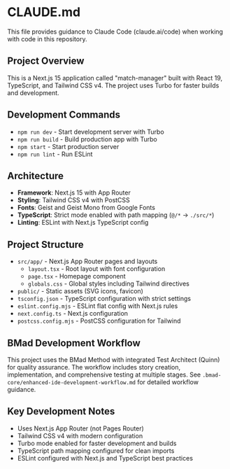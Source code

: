 # CLAUDE.md

This file provides guidance to Claude Code (claude.ai/code) when working with code in this repository.

## Project Overview

This is a Next.js 15 application called "match-manager" built with React 19, TypeScript, and Tailwind CSS v4. The project uses Turbo for faster builds and development.

## Development Commands

- `npm run dev` - Start development server with Turbo
- `npm run build` - Build production app with Turbo  
- `npm start` - Start production server
- `npm run lint` - Run ESLint

## Architecture

- **Framework**: Next.js 15 with App Router
- **Styling**: Tailwind CSS v4 with PostCSS
- **Fonts**: Geist and Geist Mono from Google Fonts
- **TypeScript**: Strict mode enabled with path mapping (`@/*` → `./src/*`)
- **Linting**: ESLint with Next.js TypeScript config

## Project Structure

- `src/app/` - Next.js App Router pages and layouts
  - `layout.tsx` - Root layout with font configuration
  - `page.tsx` - Homepage component
  - `globals.css` - Global styles including Tailwind directives
- `public/` - Static assets (SVG icons, favicon)
- `tsconfig.json` - TypeScript configuration with strict settings
- `eslint.config.mjs` - ESLint flat config with Next.js rules
- `next.config.ts` - Next.js configuration
- `postcss.config.mjs` - PostCSS configuration for Tailwind

## BMad Development Workflow

This project uses the BMad Method with integrated Test Architect (Quinn) for quality assurance. The workflow includes story creation, implementation, and comprehensive testing at multiple stages. See `.bmad-core/enhanced-ide-development-workflow.md` for detailed workflow guidance.

## Key Development Notes

- Uses Next.js App Router (not Pages Router)
- Tailwind CSS v4 with modern configuration
- Turbo mode enabled for faster development and builds
- TypeScript path mapping configured for clean imports
- ESLint configured with Next.js and TypeScript best practices